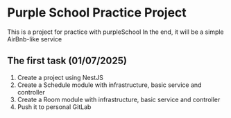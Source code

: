 # Purple School Practice Project
This is a project for practice with purpleSchool
In the end, it will be a simple AirBnb-like service


## The first task (01/07/2025)

1. Create a project using NestJS
2. Create a Schedule module with infrastructure, basic service and controller
3. Create a Room module with infrastructure, basic service and controller
4. Push it to personal GitLab
